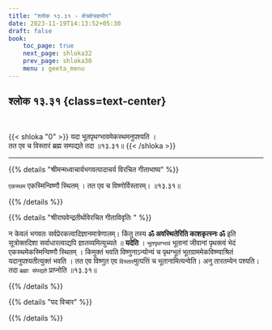 ```yaml
---
title: "श्लोक १३.३१ - क्षेत्रक्षेत्रज्ञयोग"
date: 2023-11-19T14:13:52+05:30
draft: false
book:
    toc_page: true
    next_page: shloka32
    prev_page: shloka30
    menu : geeta_menu
---
```




## श्लोक १३.३१ {class=text-center}

<br/>

{{< shloka  "0"  >}}
यदा भूतपृथग्भावमेकस्थमनुपश्यति ।  
तत एव च विस्तारं ब्रह्म सम्पद्यते तदा ॥१३.३१॥
{{< /shloka >}}

---


{{% details "श्रीमन्मध्वाचार्यभगवत्पादाचर्य विरचित  गीताभाष्य" %}}

`एकस्थम` एकस्मिन्विष्णौ स्थितम् । तत एव च विष्णोर्विस्तारम्। ॥१३.३१॥

{{% /details %}}



{{% details "श्रीराघवेन्द्रतीर्थविरचित गीताविवृतिः " %}}

न केवलं भगवतः सर्वप्रेरकत्वादिज्ञानमात्रेणालम्‌। 
किंतु तस्य **ॐ अवस्थितेरिति काशकृत्स्नः ॐ** इति 
सूत्रोक्तदिशा सर्वाधारत्वाद्यपि ज्ञातव्यमित्युच्यते 
॥ **यदेति** । `भूतपृथग्भावं` भूतानां जीवानां 
पृथक्त्वं भेदं एकस्थमेकस्मिन्विष्णौ स्थितम्‌ । किमुक्तं 
भवति विष्णुनाऽन्योन्यं च पृथग्भूतं भूतग्राममेकविष्ण्वाश्रितं 
यदानुपश्यतीत्युक्तं भवति । तत एव 
विष्णुत एव `विस्तार`मुत्पत्तिं च भूतानामित्यन्वेति। 
अनु तारतम्येन पश्यति। तदा
`ब्रह्मा संपद्यते` प्राप्नोति ॥१३.३१॥

{{% /details %}}



{{% details "पद विचार" %}}


{{% /details %}}
